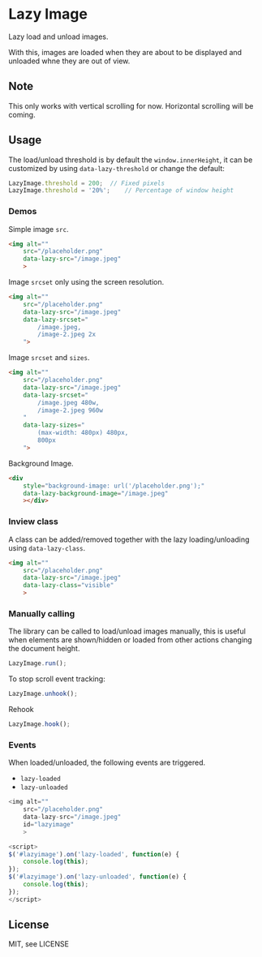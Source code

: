 # Lazy Image

Lazy load and unload images.

With this, images are loaded when they are about to 
be displayed and unloaded whne they are out of view.

## Note

This only works with vertical scrolling for now.
Horizontal scrolling will be coming.

## Usage

The load/unload threshold is by default the `window.innerHeight`,
it can be customized by using `data-lazy-threshold` or
change the default:

```js
LazyImage.threshold = 200;  // Fixed pixels
LazyImage.threshold = '20%';    // Percentage of window height
```

### Demos

Simple image `src`.

```html
<img alt=""
    src="/placeholder.png"
    data-lazy-src="/image.jpeg"
    >
```

Image `srcset` only using the screen resolution.

```html
<img alt=""
    src="/placeholder.png"
    data-lazy-src="/image.jpeg"
    data-lazy-srcset="
        /image.jpeg,
        /image-2.jpeg 2x
    ">
```

Image `srcset` and `sizes`.

```html
<img alt=""
    src="/placeholder.png"
    data-lazy-src="/image.jpeg"
    data-lazy-srcset="
        /image.jpeg 480w,
        /image-2.jpeg 960w
    "
    data-lazy-sizes="
        (max-width: 480px) 480px,
        800px
    ">
```

Background Image.

```html
<div
    style="background-image: url('/placeholder.png');"
    data-lazy-background-image="/image.jpeg"
    ></div>
```

### Inview class

A class can be added/removed together with the 
lazy loading/unloading using `data-lazy-class`.

```html
<img alt=""
    src="/placeholder.png"
    data-lazy-src="/image.jpeg"
    data-lazy-class="visible"
    >
```

### Manually calling

The library can be called to load/unload images manually,
this is useful when elements are shown/hidden or loaded
from other actions changing the document height.

```js
LazyImage.run();
```

To stop scroll event tracking:

```js
LazyImage.unhook();
```

Rehook

```js
LazyImage.hook();
```

### Events

When loaded/unloaded, the following events are triggered.

* `lazy-loaded`
* `lazy-unloaded`

```js
<img alt=""
    src="/placeholder.png"
    data-lazy-src="/image.jpeg"
    id="lazyimage"
    >

<script>
$('#lazyimage').on('lazy-loaded', function(e) {
    console.log(this);
});
$('#lazyimage').on('lazy-unloaded', function(e) {
    console.log(this);
});
</script>
```

## License

MIT, see LICENSE

